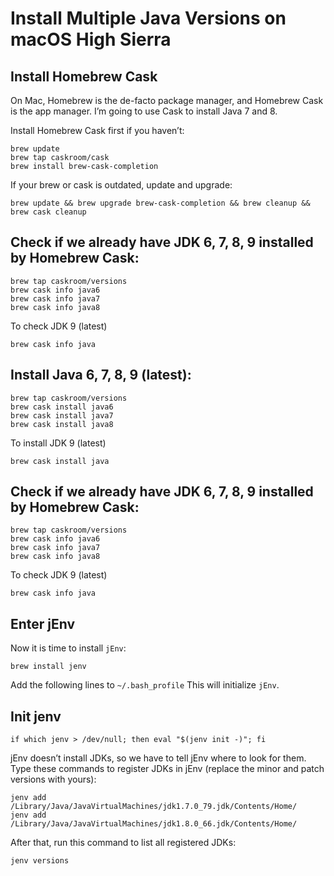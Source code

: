 # Install Multiple Java Versions on macOS High Sierra

## Install Homebrew Cask

On Mac, Homebrew is the de-facto package manager, and Homebrew Cask is the app manager. I’m going to use Cask to install Java 7 and 8.

Install Homebrew Cask first if you haven’t:
```
brew update
brew tap caskroom/cask
brew install brew-cask-completion
```

If your brew or cask is outdated, update and upgrade:
```
brew update && brew upgrade brew-cask-completion && brew cleanup && brew cask cleanup
```

## Check if we already have JDK 6, 7, 8, 9 installed by Homebrew Cask:
```
brew tap caskroom/versions
brew cask info java6
brew cask info java7
brew cask info java8
```

To check JDK 9 (latest)
```
brew cask info java
```

## Install Java 6, 7, 8, 9 (latest):

```
brew tap caskroom/versions
brew cask install java6
brew cask install java7
brew cask install java8
```

To install JDK 9 (latest)
```
brew cask install java
```

## Check if we already have JDK 6, 7, 8, 9 installed by Homebrew Cask:
```
brew tap caskroom/versions
brew cask info java6
brew cask info java7
brew cask info java8
```

To check JDK 9 (latest)
```
brew cask info java
```

## Enter jEnv

Now it is time to install `jEnv`:
```
brew install jenv
```

Add the following lines to `~/.bash_profile` This will initialize `jEnv`.

## Init jenv
```
if which jenv > /dev/null; then eval "$(jenv init -)"; fi
```

jEnv doesn’t install JDKs, so we have to tell jEnv where to look for them. Type these commands to register JDKs in jEnv (replace the minor and patch versions with yours):
```
jenv add /Library/Java/JavaVirtualMachines/jdk1.7.0_79.jdk/Contents/Home/
jenv add /Library/Java/JavaVirtualMachines/jdk1.8.0_66.jdk/Contents/Home/
```

After that, run this command to list all registered JDKs:
```
jenv versions
```
